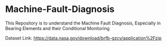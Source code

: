 # Machine-Fault-Diagnosis

This Repository is to understand the Machine Fault Diagnosis, Especially in Bearing Elements and their Conditional Monitoring

Dataset Link: https://data.nasa.gov/download/brfb-gzcv/application%2Fzip
